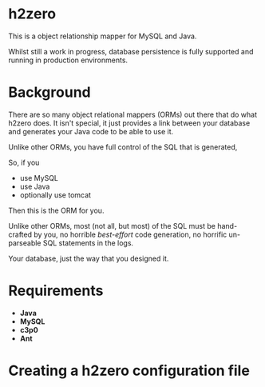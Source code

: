 # h2zero

This is a object relationship mapper for MySQL and Java.

Whilst still a work in progress, database persistence is fully supported and running in production environments.

# Background

There are so many object relational mappers (ORMs) out there that do what h2zero does.  It isn't special, it just provides a link between your database and generates your Java code to be able to use it.

Unlike other ORMs, you have full control of the SQL that is generated,

So, if you

 - use MySQL
 - use Java
 - optionally use tomcat
 
Then this is the ORM for you.
 
Unlike other ORMs, most (not all, but most) of the SQL must be hand-crafted by you, no horrible *best-effort* code generation, no horrific un-parseable SQL statements in the logs.

Your database, just the way that you designed it.

# Requirements

 - **Java**
 - **MySQL**
 - **c3p0**
 - **Ant**

# Creating a h2zero configuration file

